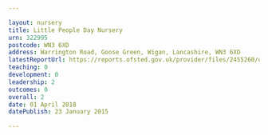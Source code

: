 ```yaml
---

layout: nursery
title: Little People Day Nursery
urn: 322995
postcode: WN3 6XD
address: Warrington Road, Goose Green, Wigan, Lancashire, WN3 6XD
latestReportUrl: https://reports.ofsted.gov.uk/provider/files/2455260/urn/322995.pdf
teaching: 0
development: 0
leadership: 2
outcomes: 0
overall: 2
date: 01 April 2018 
datePublish: 23 January 2015

---
```

